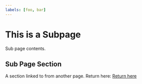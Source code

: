 ```yaml
---
labels: [foo, bar]
---
```

# This is a Subpage

Sub page contents.

## Sub Page Section

A section linked to from another page. Return here: [Return here](../formatting.md#Links)
